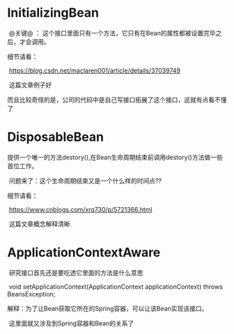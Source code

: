 # InitializingBean

​	@关键@	： 这个接口里面只有一个方法，它只有在Bean的属性都被设置完毕之后，才会调用。

细节请看：

​	<https://blog.csdn.net/maclaren001/article/details/37039749>

​	这篇文章例子好

而且比较奇怪的是，公司的代码中是自己写接口拓展了这个接口，这就有点看不懂了

# DisposableBean

​	提供一个唯一的方法destory(),在Bean生命周期结束前调用destory()方法做一些首位工作。

​	问题来了：这个生命周期结束又是一个什么样的时间点??

细节请看：

​	<https://www.cnblogs.com/xrq730/p/5721366.html>

​	这篇文章概念解释清晰

# ApplicationContextAware

​	研究接口首先还是要吃透它里面的方法是什么意思

​	void setApplicationContext(ApplicationContext applicationContext) throws BeansException;

解释：为了让Bean获取它所在的Spring容器，可以让该Bean实现该接口。

​	这里面就又涉及到Spring容器和Bean的关系了

​	

# 